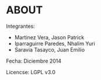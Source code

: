 ABOUT
=====

Integrantes:
* Martinez Vera, Jason Patrick
* Iparraguirre Paredes, Nhalim Yuri
* Saravia Tasayco, Juan Emilio

Fecha: Diciembre 2014

Licencse: LGPL v3.0

